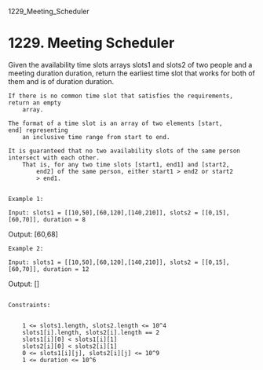 1229_Meeting_Scheduler
# 1229. Meeting Scheduler

Given the availability time slots arrays slots1 and slots2 of
        two people and a meeting duration duration, return the earliest time
            slot that works for both of them and is of duration duration.

    If there is no common time slot that satisfies the requirements, return an empty
        array.

    The format of a time slot is an array of two elements [start, end] representing
        an inclusive time range from start to end.  

    It is guaranteed that no two availability slots of the same person intersect with each other.
        That is, for any two time slots [start1, end1] and [start2,
            end2] of the same person, either start1 > end2 or start2
            > end1.

     
    Example 1:

    Input: slots1 = [[10,50],[60,120],[140,210]], slots2 = [[0,15],[60,70]], duration = 8
Output: [60,68]

    Example 2:

    Input: slots1 = [[10,50],[60,120],[140,210]], slots2 = [[0,15],[60,70]], duration = 12
Output: []

     
    Constraints:

    
        1 <= slots1.length, slots2.length <= 10^4
        slots1[i].length, slots2[i].length == 2
        slots1[i][0] < slots1[i][1]
        slots2[i][0] < slots2[i][1]
        0 <= slots1[i][j], slots2[i][j] <= 10^9
        1 <= duration <= 10^6